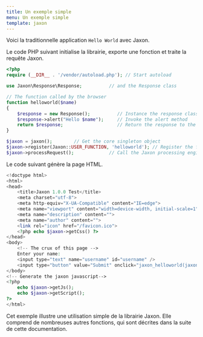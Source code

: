```yaml
---
title: Un exemple simple
menu: Un exemple simple
template: jaxon
---
```


Voici la traditionnelle application `Hello World` avec Jaxon.

Le code PHP suivant initialise la librairie, exporte une fonction et traite la requête Jaxon.
```php
<?php 
require (__DIR__ . '/vendor/autoload.php'); // Start autoload 

use Jaxon\Response\Response;          // and the Response class

// The function called by the browser
function helloworld($name) 
{ 
    $response = new Response();          // Instance the response class 
    $response->alert("Hello $name");     // Invoke the alert method
    return $response;                    // Return the response to the browser
}  

$jaxon = jaxon();        // Get the core singleton object   
$jaxon->register(Jaxon::USER_FUNCTION, 'helloworld'); // Register the function with Jaxon 
$jaxon->processRequest();             // Call the Jaxon processing engine  
```

Le code suivant génère la page HTML.
```php
<!doctype html>
<html>
<head>
    <title>Jaxon 1.0.0 Test</title>
    <meta charset="utf-8">
    <meta http-equiv="X-UA-Compatible" content="IE=edge">
    <meta name="viewport" content="width=device-width, initial-scale=1">
    <meta name="description" content="">
    <meta name="author" content="">
    <link rel="icon" href="/favicon.ico">
    <?php echo $jaxon->getCss() ?>    
</head>
<body>
    <!-- The crux of this page -->
    Enter your name:
    <input type="text" name="username" id="username" />
    <input type="button" value="Submit" onclick="jaxon_helloworld(jaxon.$('username').value);return false;" />
</body>
<!-- Generate the jaxon javascript-->
<?php
    echo $jaxon->getJs();
    echo $jaxon->getScript();
?>    
</html>
```

Cet exemple illustre une utilisation simple de la librairie Jaxon.
Elle comprend de nombreuses autres fonctions, qui sont décrites dans la suite de cette documentation.
